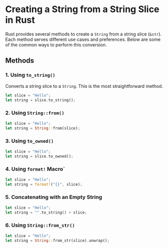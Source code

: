 # Creating a String from a String Slice in Rust

Rust provides several methods to create a `String` from a string slice (`&str`). Each method serves different use cases and preferences. Below are some of the common ways to perform this conversion.

## Methods

### 1. Using `to_string()`

Converts a string slice to a `String`. This is the most straightforward method.

```rust
let slice = "Hello";
let string = slice.to_string();
``````



### 2. Using `String::from()`

```rust
let slice = "Hello";
let string = String::from(slice);

``````

### 3. Using `to_owned()`

```rust
let slice = "Hello";
let string = slice.to_owned();

``````

### 4. Using `format!` Macro`

```rust
let slice = "Hello";
let string = format!("{}", slice);

``````


### 5. Concatenating with an Empty String

```rust
let slice = "Hello";
let string = "".to_string() + slice;

``````

### 6. Using `String::from_str()`

```rust
let slice = "Hello";
let string = String::from_str(slice).unwrap();

``````